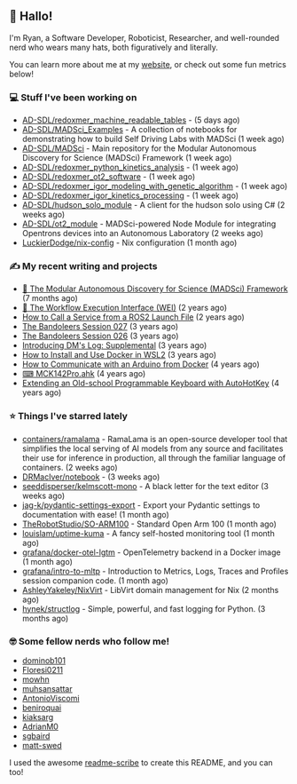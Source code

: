 ## 👋 Hallo!

I'm Ryan, a Software Developer, Roboticist, Researcher, and well-rounded nerd who wears many hats, both figuratively and literally.

You can learn more about me at my [website](https://ryandlewis.dev), or check out some fun metrics below!

### 💻 Stuff I've been working on

- [AD-SDL/redoxmer_machine_readable_tables](https://github.com/AD-SDL/redoxmer_machine_readable_tables) -  (5 days ago)
- [AD-SDL/MADSci_Examples](https://github.com/AD-SDL/MADSci_Examples) - A collection of notebooks for demonstrating how to build Self Driving Labs with MADSci (1 week ago)
- [AD-SDL/MADSci](https://github.com/AD-SDL/MADSci) - Main repository for the Modular Autonomous Discovery for Science (MADSci) Framework (1 week ago)
- [AD-SDL/redoxmer_python_kinetics_analysis](https://github.com/AD-SDL/redoxmer_python_kinetics_analysis) -  (1 week ago)
- [AD-SDL/redoxmer_ot2_software](https://github.com/AD-SDL/redoxmer_ot2_software) -  (1 week ago)
- [AD-SDL/redoxmer_igor_modeling_with_genetic_algorithm](https://github.com/AD-SDL/redoxmer_igor_modeling_with_genetic_algorithm) -  (1 week ago)
- [AD-SDL/redoxmer_igor_kinetics_processing](https://github.com/AD-SDL/redoxmer_igor_kinetics_processing) -  (1 week ago)
- [AD-SDL/hudson_solo_module](https://github.com/AD-SDL/hudson_solo_module) - A client for the hudson solo using C# (2 weeks ago)
- [AD-SDL/ot2_module](https://github.com/AD-SDL/ot2_module) - MADSci-powered Node Module for integrating Opentrons devices into an Autonomous Laboratory (2 weeks ago)
- [LuckierDodge/nix-config](https://github.com/LuckierDodge/nix-config) - Nix configuration (1 month ago)

### ✍ My recent writing and projects

- [🦑 The Modular Autonomous Discovery for Science (MADSci) Framework](https://ryandlewis.dev/projects/madsci/) (7 months ago)
- [🧪 The Workflow Execution Interface (WEI)](https://ryandlewis.dev/projects/wei/) (2 years ago)
- [How to Call a Service from a ROS2 Launch File](https://ryandlewis.dev/posts/callserviceinros2launch/) (2 years ago)
- [The Bandoleers Session 027](https://ryandlewis.dev/posts/ttrpg/thebandoleers027/) (3 years ago)
- [The Bandoleers Session 026](https://ryandlewis.dev/posts/ttrpg/thebandoleers026/) (3 years ago)
- [Introducing DM&#39;s Log: Supplemental](https://ryandlewis.dev/posts/ttrpg/introducingdmslog/) (3 years ago)
- [How to Install and Use Docker in WSL2](https://ryandlewis.dev/posts/howtowsldocker/) (3 years ago)
- [How to Communicate with an Arduino from Docker](https://ryandlewis.dev/posts/howtoarduinodocker/) (4 years ago)
- [⌨ MCK142Pro.ahk](https://ryandlewis.dev/projects/mck142pro/) (4 years ago)
- [Extending an Old-school Programmable Keyboard with AutoHotKey](https://ryandlewis.dev/posts/mck142pro/) (4 years ago)

### ⭐ Things I've starred lately

- [containers/ramalama](https://github.com/containers/ramalama) - RamaLama is an open-source developer tool that simplifies the local serving of AI models from any source and facilitates their use for inference in production, all through the familiar language of containers. (2 weeks ago)
- [DRMacIver/notebook](https://github.com/DRMacIver/notebook) -  (3 weeks ago)
- [seeddisperser/kelmscott-mono](https://github.com/seeddisperser/kelmscott-mono) - A black letter for the text editor (3 weeks ago)
- [jag-k/pydantic-settings-export](https://github.com/jag-k/pydantic-settings-export) - Export your Pydantic settings to documentation with ease! (1 month ago)
- [TheRobotStudio/SO-ARM100](https://github.com/TheRobotStudio/SO-ARM100) - Standard Open Arm 100 (1 month ago)
- [louislam/uptime-kuma](https://github.com/louislam/uptime-kuma) - A fancy self-hosted monitoring tool (1 month ago)
- [grafana/docker-otel-lgtm](https://github.com/grafana/docker-otel-lgtm) - OpenTelemetry backend in a Docker image (1 month ago)
- [grafana/intro-to-mltp](https://github.com/grafana/intro-to-mltp) - Introduction to Metrics, Logs, Traces and Profiles session companion code. (1 month ago)
- [AshleyYakeley/NixVirt](https://github.com/AshleyYakeley/NixVirt) - LibVirt domain management for Nix (2 months ago)
- [hynek/structlog](https://github.com/hynek/structlog) - Simple, powerful, and fast logging for Python. (3 months ago)

### 🤓 Some fellow nerds who follow me!

- [dominob101](https://github.com/dominob101)
- [Floresi0211](https://github.com/Floresi0211)
- [mowhn](https://github.com/mowhn)
- [muhsansattar](https://github.com/muhsansattar)
- [AntonioViscomi](https://github.com/AntonioViscomi)
- [beniroquai](https://github.com/beniroquai)
- [kiaksarg](https://github.com/kiaksarg)
- [AdrianM0](https://github.com/AdrianM0)
- [sgbaird](https://github.com/sgbaird)
- [matt-swed](https://github.com/matt-swed)

I used the awesome [readme-scribe](https://github.com/muesli/readme-scribe) to create this README, and you can too!
